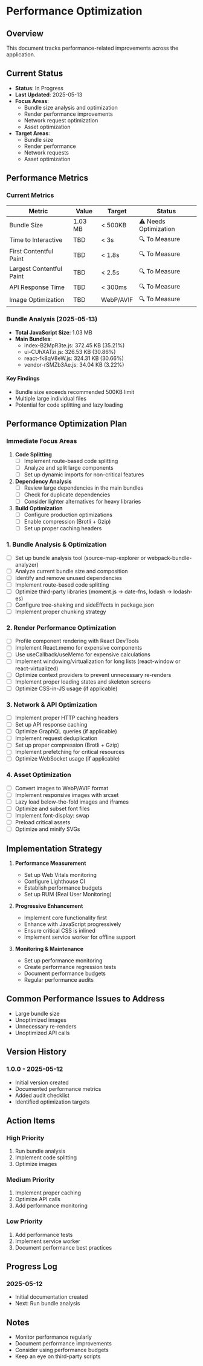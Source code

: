 # Performance Optimization

## Overview
This document tracks performance-related improvements across the application.

## Current Status
- **Status**: In Progress
- **Last Updated**: 2025-05-13
- **Focus Areas**:
  - Bundle size analysis and optimization
  - Render performance improvements
  - Network request optimization
  - Asset optimization
- **Target Areas**: 
  - Bundle size
  - Render performance
  - Network requests
  - Asset optimization

## Performance Metrics

### Current Metrics
| Metric | Value | Target | Status |
|--------|-------|--------|--------|
| Bundle Size | 1.03 MB | < 500KB | ⚠️ Needs Optimization |
| Time to Interactive | TBD | < 3s | 🔍 To Measure |
| First Contentful Paint | TBD | < 1.8s | 🔍 To Measure |
| Largest Contentful Paint | TBD | < 2.5s | 🔍 To Measure |
| API Response Time | TBD | < 300ms | 🔍 To Measure |
| Image Optimization | TBD | WebP/AVIF | 🔍 To Measure |

### Bundle Analysis (2025-05-13)
- **Total JavaScript Size**: 1.03 MB
- **Main Bundles**:
  - index-B2MpR3te.js: 372.45 KB (35.21%)
  - ui-CUhXATzi.js: 326.53 KB (30.86%)
  - react-fk8qV8eW.js: 324.31 KB (30.66%)
  - vendor-rSMZb3Ae.js: 34.04 KB (3.22%)

#### Key Findings
- Bundle size exceeds recommended 500KB limit
- Multiple large individual files
- Potential for code splitting and lazy loading

## Performance Optimization Plan

### Immediate Focus Areas
1. **Code Splitting**
   - [ ] Implement route-based code splitting
   - [ ] Analyze and split large components
   - [ ] Set up dynamic imports for non-critical features

2. **Dependency Analysis**
   - [ ] Review large dependencies in the main bundles
   - [ ] Check for duplicate dependencies
   - [ ] Consider lighter alternatives for heavy libraries

3. **Build Optimization**
   - [ ] Configure production optimizations
   - [ ] Enable compression (Brotli + Gzip)
   - [ ] Set up proper caching headers

### 1. Bundle Analysis & Optimization
- [ ] Set up bundle analysis tool (source-map-explorer or webpack-bundle-analyzer)
- [ ] Analyze current bundle size and composition
- [ ] Identify and remove unused dependencies
- [ ] Implement route-based code splitting
- [ ] Optimize third-party libraries (moment.js → date-fns, lodash → lodash-es)
- [ ] Configure tree-shaking and sideEffects in package.json
- [ ] Implement proper chunking strategy

### 2. Render Performance Optimization
- [ ] Profile component rendering with React DevTools
- [ ] Implement React.memo for expensive components
- [ ] Use useCallback/useMemo for expensive calculations
- [ ] Implement windowing/virtualization for long lists (react-window or react-virtualized)
- [ ] Optimize context providers to prevent unnecessary re-renders
- [ ] Implement proper loading states and skeleton screens
- [ ] Optimize CSS-in-JS usage (if applicable)

### 3. Network & API Optimization
- [ ] Implement proper HTTP caching headers
- [ ] Set up API response caching
- [ ] Optimize GraphQL queries (if applicable)
- [ ] Implement request deduplication
- [ ] Set up proper compression (Brotli + Gzip)
- [ ] Implement prefetching for critical resources
- [ ] Optimize WebSocket usage (if applicable)

### 4. Asset Optimization
- [ ] Convert images to WebP/AVIF format
- [ ] Implement responsive images with srcset
- [ ] Lazy load below-the-fold images and iframes
- [ ] Optimize and subset font files
- [ ] Implement font-display: swap
- [ ] Preload critical assets
- [ ] Optimize and minify SVGs

## Implementation Strategy

1. **Performance Measurement**
   - Set up Web Vitals monitoring
   - Configure Lighthouse CI
   - Establish performance budgets
   - Set up RUM (Real User Monitoring)

2. **Progressive Enhancement**
   - Implement core functionality first
   - Enhance with JavaScript progressively
   - Ensure critical CSS is inlined
   - Implement service worker for offline support

3. **Monitoring & Maintenance**
   - Set up performance monitoring
   - Create performance regression tests
   - Document performance budgets
   - Regular performance audits

## Common Performance Issues to Address
- Large bundle size
- Unoptimized images
- Unnecessary re-renders
- Unoptimized API calls

## Version History

### 1.0.0 - 2025-05-12
- Initial version created
- Documented performance metrics
- Added audit checklist
- Identified optimization targets

## Action Items

### High Priority
1. Run bundle analysis
2. Implement code splitting
3. Optimize images

### Medium Priority
1. Implement proper caching
2. Optimize API calls
3. Add performance monitoring

### Low Priority
1. Add performance tests
2. Implement service worker
3. Document performance best practices

## Progress Log

### 2025-05-12
- Initial documentation created
- Next: Run bundle analysis

## Notes
- Monitor performance regularly
- Document performance improvements
- Consider using performance budgets
- Keep an eye on third-party scripts
